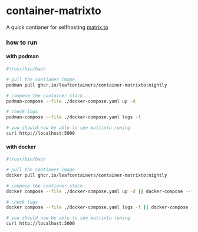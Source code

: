 # container-matrixto
A quick contianer for selfhosting [matrix.to](https://matrix.to/)

### how to run
#### with podman
```sh
#!/usr/bin/bash

# pull the contianer image
podman pull ghcr.io/leafcontainers/container-matrixto:nightly

# compose the container stack
podman-compose --file ./docker-compose.yaml up -d

# check logs
podman-compose --file ./docker-compose.yaml logs -f

# you should now be able to see matrixto runing 
curl http://localhost:5000
```
#### with docker
```sh
#!/usr/bin/bash

# pull the contianer image
docker pull ghcr.io/leafcontainers/container-matrixto:nightly

# compose the contianer stack
docker compose --file ./docker-compose.yaml up -d || docker-compose --file ./docker-compose.yaml up -d

# check logs
docker compose --file ./docker-compose.yaml logs -f || docker-compose --file ./docker-compose.yaml logs -f

# you should now be able to see matrixto runing
curl http://localhost:5000
```
